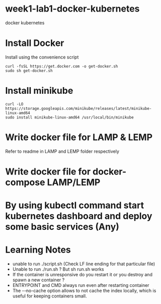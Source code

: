 # week1-lab1-docker-kubernetes
docker kubernetes

# Install Docker

Install using the convenience script
```shell
curl -fsSL https://get.docker.com -o get-docker.sh
sudo sh get-docker.sh
```
# Install minikube

```shell
curl -LO https://storage.googleapis.com/minikube/releases/latest/minikube-linux-amd64
sudo install minikube-linux-amd64 /usr/local/bin/minikube
```

# Write docker file for LAMP & LEMP
Refer to readme in LAMP and LEMP folder respectively


# Write docker file for docker-compose LAMP/LEMP
# By using kubectl command start kubernetes dashboard and deploy some basic services (Any)


# Learning Notes
* unable to run ./script.sh (Check LF line ending for that particular file)
* Unable to run ./run.sh ? But sh run.sh works
* If the container is unresponsive do you restart it or you destroy and spawn a new container ?
* ENTRYPOINT and CMD always run even after restarting container
* The --no-cache option allows to not cache the index locally, which is useful for keeping containers small.
